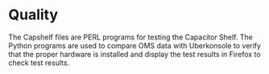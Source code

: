 # Quality
The Capshelf files are PERL programs for testing the Capacitor Shelf.
The Python programs are used to compare OMS data with Uberkonsole to verify that the proper hardware is installed and display the test 
results in Firefox to check test results.
